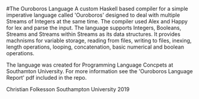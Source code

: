 #The Ouroboros Language 
A custom Haskell based compiler for a simple imperative language called 'Ouroboros' designed to deal with multiple Streams of Integers at the same time. The compiler used Alex and Happy for lex and parse the input. The language supports Integers, Booleans, Streams and Streams within Streams as its data structures. It provides machnisms for variable storage, reading from files, writing to files, inexing, length operations, looping, concatenation, basic numerical and boolean operations.

The language was created for Programming Language Concpets at Southamton University. For more information see the 'Ouroboros Language Report' pdf included in the repo.

Christian Folkesson
Southampton University 2019
